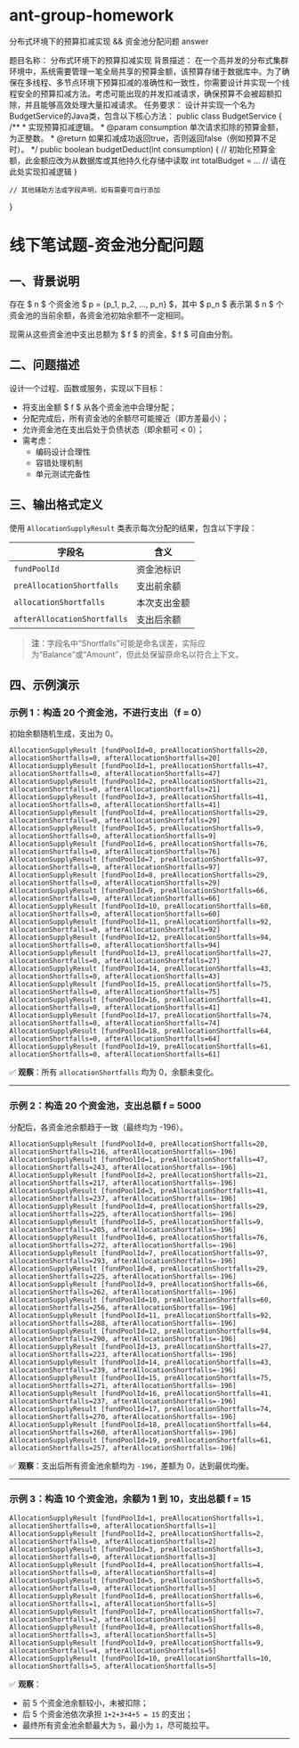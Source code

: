 # ant-group-homework
分布式环境下的预算扣减实现 &amp;&amp; 资金池分配问题 answer

题目名称： 分布式环境下的预算扣减实现
背景描述：
在一个高并发的分布式集群环境中，系统需要管理一笔全局共享的预算金额，该预算存储于数据库中。为了确保在多线程、多节点环境下预算扣减的准确性和一致性，你需要设计并实现一个线程安全的预算扣减方法。考虑可能出现的并发扣减请求，确保预算不会被超额扣除，并且能够高效处理大量扣减请求。
任务要求：
设计并实现一个名为BudgetService的Java类，包含以下核心方法：
public class BudgetService {
    /**
     * 实现预算扣减逻辑。
     * @param consumption 单次请求扣除的预算金额，为正整数。
     * @return 如果扣减成功返回true，否则返回false（例如预算不足时）。
     */
    public boolean budgetDeduct(int consumption) {
        // 初始化预算金额，此金额应改为从数据库或其他持久化存储中读取
        int totalBudget = ...
        // 请在此处实现扣减逻辑
    }
    
    // 其他辅助方法或字段声明，如有需要可自行添加
}




# 线下笔试题-资金池分配问题

## 一、背景说明

存在 $ n $ 个资金池 $ p = \{p_1, p_2, ..., p_n\} $，其中 $ p_n $ 表示第 $ n $ 个资金池的当前余额，各资金池初始余额不一定相同。

现需从这些资金池中支出总额为 $ f $ 的资金，$ f $ 可自由分割。

## 二、问题描述

设计一个过程、函数或服务，实现以下目标：

- 将支出金额 $ f $ 从各个资金池中合理分配；
- 分配完成后，所有资金池的余额尽可能接近（即方差最小）；
- 允许资金池在支出后处于负债状态（即余额可 < 0）；
- 需考虑：
  - 编码设计合理性
  - 容错处理机制
  - 单元测试完备性

## 三、输出格式定义

使用 `AllocationSupplyResult` 类表示每次分配的结果，包含以下字段：

| 字段名 | 含义 |
|--------|------|
| `fundPoolId` | 资金池标识 |
| `preAllocationShortfalls` | 支出前余额 |
| `allocationShortfalls` | 本次支出金额 |
| `afterAllocationShortfalls` | 支出后余额 |

> **注**：字段名中“Shortfalls”可能是命名误差，实际应为“Balance”或“Amount”，但此处保留原命名以符合上下文。

## 四、示例演示

### 示例 1：构造 20 个资金池，不进行支出（f = 0）

初始余额随机生成，支出为 0。

```text
AllocationSupplyResult [fundPoolId=0, preAllocationShortfalls=20, allocationShortfalls=0, afterAllocationShortfalls=20]
AllocationSupplyResult [fundPoolId=1, preAllocationShortfalls=47, allocationShortfalls=0, afterAllocationShortfalls=47]
AllocationSupplyResult [fundPoolId=2, preAllocationShortfalls=21, allocationShortfalls=0, afterAllocationShortfalls=21]
AllocationSupplyResult [fundPoolId=3, preAllocationShortfalls=41, allocationShortfalls=0, afterAllocationShortfalls=41]
AllocationSupplyResult [fundPoolId=4, preAllocationShortfalls=29, allocationShortfalls=0, afterAllocationShortfalls=29]
AllocationSupplyResult [fundPoolId=5, preAllocationShortfalls=9, allocationShortfalls=0, afterAllocationShortfalls=9]
AllocationSupplyResult [fundPoolId=6, preAllocationShortfalls=76, allocationShortfalls=0, afterAllocationShortfalls=76]
AllocationSupplyResult [fundPoolId=7, preAllocationShortfalls=97, allocationShortfalls=0, afterAllocationShortfalls=97]
AllocationSupplyResult [fundPoolId=8, preAllocationShortfalls=29, allocationShortfalls=0, afterAllocationShortfalls=29]
AllocationSupplyResult [fundPoolId=9, preAllocationShortfalls=66, allocationShortfalls=0, afterAllocationShortfalls=66]
AllocationSupplyResult [fundPoolId=10, preAllocationShortfalls=60, allocationShortfalls=0, afterAllocationShortfalls=60]
AllocationSupplyResult [fundPoolId=11, preAllocationShortfalls=92, allocationShortfalls=0, afterAllocationShortfalls=92]
AllocationSupplyResult [fundPoolId=12, preAllocationShortfalls=94, allocationShortfalls=0, afterAllocationShortfalls=94]
AllocationSupplyResult [fundPoolId=13, preAllocationShortfalls=27, allocationShortfalls=0, afterAllocationShortfalls=27]
AllocationSupplyResult [fundPoolId=14, preAllocationShortfalls=43, allocationShortfalls=0, afterAllocationShortfalls=43]
AllocationSupplyResult [fundPoolId=15, preAllocationShortfalls=75, allocationShortfalls=0, afterAllocationShortfalls=75]
AllocationSupplyResult [fundPoolId=16, preAllocationShortfalls=41, allocationShortfalls=0, afterAllocationShortfalls=41]
AllocationSupplyResult [fundPoolId=17, preAllocationShortfalls=74, allocationShortfalls=0, afterAllocationShortfalls=74]
AllocationSupplyResult [fundPoolId=18, preAllocationShortfalls=64, allocationShortfalls=0, afterAllocationShortfalls=64]
AllocationSupplyResult [fundPoolId=19, preAllocationShortfalls=61, allocationShortfalls=0, afterAllocationShortfalls=61]
```

✅ **观察**：所有 `allocationShortfalls` 均为 0，余额未变化。

---

### 示例 2：构造 20 个资金池，支出总额 f = 5000

分配后，各资金池余额趋于一致（最终均为 -196）。

```text
AllocationSupplyResult [fundPoolId=0, preAllocationShortfalls=20, allocationShortfalls=216, afterAllocationShortfalls=-196]
AllocationSupplyResult [fundPoolId=1, preAllocationShortfalls=47, allocationShortfalls=243, afterAllocationShortfalls=-196]
AllocationSupplyResult [fundPoolId=2, preAllocationShortfalls=21, allocationShortfalls=217, afterAllocationShortfalls=-196]
AllocationSupplyResult [fundPoolId=3, preAllocationShortfalls=41, allocationShortfalls=237, afterAllocationShortfalls=-196]
AllocationSupplyResult [fundPoolId=4, preAllocationShortfalls=29, allocationShortfalls=225, afterAllocationShortfalls=-196]
AllocationSupplyResult [fundPoolId=5, preAllocationShortfalls=9, allocationShortfalls=205, afterAllocationShortfalls=-196]
AllocationSupplyResult [fundPoolId=6, preAllocationShortfalls=76, allocationShortfalls=272, afterAllocationShortfalls=-196]
AllocationSupplyResult [fundPoolId=7, preAllocationShortfalls=97, allocationShortfalls=293, afterAllocationShortfalls=-196]
AllocationSupplyResult [fundPoolId=8, preAllocationShortfalls=29, allocationShortfalls=225, afterAllocationShortfalls=-196]
AllocationSupplyResult [fundPoolId=9, preAllocationShortfalls=66, allocationShortfalls=262, afterAllocationShortfalls=-196]
AllocationSupplyResult [fundPoolId=10, preAllocationShortfalls=60, allocationShortfalls=256, afterAllocationShortfalls=-196]
AllocationSupplyResult [fundPoolId=11, preAllocationShortfalls=92, allocationShortfalls=288, afterAllocationShortfalls=-196]
AllocationSupplyResult [fundPoolId=12, preAllocationShortfalls=94, allocationShortfalls=290, afterAllocationShortfalls=-196]
AllocationSupplyResult [fundPoolId=13, preAllocationShortfalls=27, allocationShortfalls=223, afterAllocationShortfalls=-196]
AllocationSupplyResult [fundPoolId=14, preAllocationShortfalls=43, allocationShortfalls=239, afterAllocationShortfalls=-196]
AllocationSupplyResult [fundPoolId=15, preAllocationShortfalls=75, allocationShortfalls=271, afterAllocationShortfalls=-196]
AllocationSupplyResult [fundPoolId=16, preAllocationShortfalls=41, allocationShortfalls=237, afterAllocationShortfalls=-196]
AllocationSupplyResult [fundPoolId=17, preAllocationShortfalls=74, allocationShortfalls=270, afterAllocationShortfalls=-196]
AllocationSupplyResult [fundPoolId=18, preAllocationShortfalls=64, allocationShortfalls=260, afterAllocationShortfalls=-196]
AllocationSupplyResult [fundPoolId=19, preAllocationShortfalls=61, allocationShortfalls=257, afterAllocationShortfalls=-196]
```

✅ **观察**：支出后所有资金池余额均为 `-196`，差额为 0，达到最优均衡。

---

### 示例 3：构造 10 个资金池，余额为 1 到 10，支出总额 f = 15

```text
AllocationSupplyResult [fundPoolId=1, preAllocationShortfalls=1, allocationShortfalls=0, afterAllocationShortfalls=1]
AllocationSupplyResult [fundPoolId=2, preAllocationShortfalls=2, allocationShortfalls=0, afterAllocationShortfalls=2]
AllocationSupplyResult [fundPoolId=3, preAllocationShortfalls=3, allocationShortfalls=0, afterAllocationShortfalls=3]
AllocationSupplyResult [fundPoolId=4, preAllocationShortfalls=4, allocationShortfalls=0, afterAllocationShortfalls=4]
AllocationSupplyResult [fundPoolId=5, preAllocationShortfalls=5, allocationShortfalls=0, afterAllocationShortfalls=5]
AllocationSupplyResult [fundPoolId=6, preAllocationShortfalls=6, allocationShortfalls=1, afterAllocationShortfalls=5]
AllocationSupplyResult [fundPoolId=7, preAllocationShortfalls=7, allocationShortfalls=2, afterAllocationShortfalls=5]
AllocationSupplyResult [fundPoolId=8, preAllocationShortfalls=8, allocationShortfalls=3, afterAllocationShortfalls=5]
AllocationSupplyResult [fundPoolId=9, preAllocationShortfalls=9, allocationShortfalls=4, afterAllocationShortfalls=5]
AllocationSupplyResult [fundPoolId=10, preAllocationShortfalls=10, allocationShortfalls=5, afterAllocationShortfalls=5]
```

✅ **观察**：
- 前 5 个资金池余额较小，未被扣除；
- 后 5 个资金池依次承担 `1+2+3+4+5 = 15` 的支出；
- 最终所有资金池余额最大为 `5`，最小为 `1`，尽可能拉平。

---
